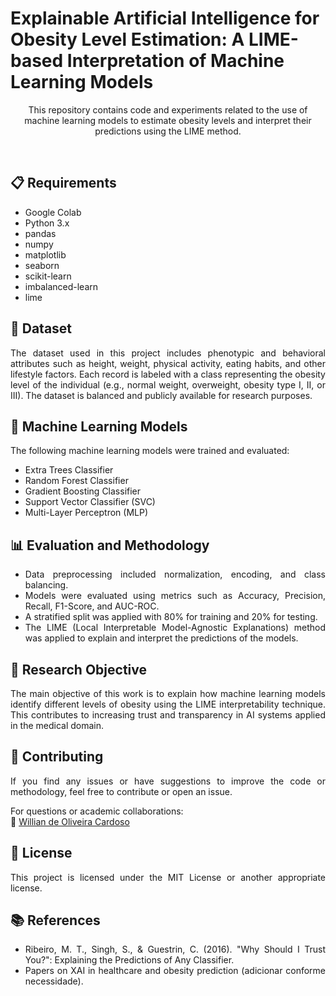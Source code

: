 # Explainable Artificial Intelligence for Obesity Level Estimation: A LIME-based Interpretation of Machine Learning Models

<p align="center">
This repository contains code and experiments related to the use of machine learning models to estimate obesity levels and interpret their predictions using the LIME method.
</p>

<!-- PROJECT LOGO -->
<br />
<div align="center">
  <!-- Adicione seu logo aqui, se desejar -->
  <!-- <a href="https://github.com/seu-usuario/seu-repositorio">
    <img src="logo.png" alt="Logo" width="80" height="80">
  </a> -->
</div>

<div align="justify">

## 📋 Requirements

* Google Colab
* Python 3.x
* pandas
* numpy
* matplotlib
* seaborn
* scikit-learn
* imbalanced-learn
* lime

## 📖 Dataset

The dataset used in this project includes phenotypic and behavioral attributes such as height, weight, physical activity, eating habits, and other lifestyle factors. Each record is labeled with a class representing the obesity level of the individual (e.g., normal weight, overweight, obesity type I, II, or III). The dataset is balanced and publicly available for research purposes.

## 🧠 Machine Learning Models

The following machine learning models were trained and evaluated:

* Extra Trees Classifier
* Random Forest Classifier
* Gradient Boosting Classifier
* Support Vector Classifier (SVC)
* Multi-Layer Perceptron (MLP)

## 📊 Evaluation and Methodology

* Data preprocessing included normalization, encoding, and class balancing.
* Models were evaluated using metrics such as Accuracy, Precision, Recall, F1-Score, and AUC-ROC.
* A stratified split was applied with 80% for training and 20% for testing.
* The LIME (Local Interpretable Model-Agnostic Explanations) method was applied to explain and interpret the predictions of the models.

## 🧾 Research Objective

The main objective of this work is to explain how machine learning models identify different levels of obesity using the LIME interpretability technique. This contributes to increasing trust and transparency in AI systems applied in the medical domain.

## 👏 Contributing

If you find any issues or have suggestions to improve the code or methodology, feel free to contribute or open an issue.

For questions or academic collaborations:  
📧 [Willian de Oliveira Cardoso](mailto:seu-email@exemplo.com)

## 📄 License

This project is licensed under the MIT License or another appropriate license.

## 📚 References

* Ribeiro, M. T., Singh, S., & Guestrin, C. (2016). "Why Should I Trust You?": Explaining the Predictions of Any Classifier.
* Papers on XAI in healthcare and obesity prediction (adicionar conforme necessidade).
